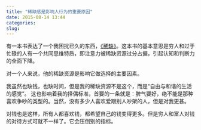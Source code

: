 ```yaml
---
title: "稀缺感是影响人行为的重要原因"
date: 2015-08-14 13:44
categories:
slug: 
---
```


有一本书表达了一个我困扰已久的东西，<a href="http://book.douban.com/subject/26178426/" target="_blank">《稀缺》</a>。这本书的基本意思是穷人和过于忙碌的人有一个共同思维特质，即注意力被稀缺资源过分占据，引起认知和判断力的全面下降。

对一个人来说，他的稀缺资源是影响它做选择的主要因素。

我虽然也缺钱，也缺时间，但是我的稀缺资源不是这个，而是“自由与和谐的生活的感觉”。
这也影响着我的择偶标准，首要的一条就是：脾气要好，绝不能是那种喜欢争吵的类型的。当然，没有多少人喜欢爱跟别人吵架的人，但是对我更甚。

对钱也是这样，所有人都喜欢钱，都希望自己的钱变得更多。但是穷人和富人对钱的对待方式可就不一样了。它会压倒别的指标。


